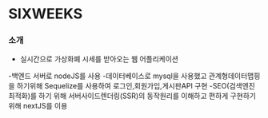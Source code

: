 # SIXWEEKS

### 소개
- 실시간으로 가상화폐 시세를 받아오는 웹 어플리케이션

-백엔드 서버로 nodeJS를 사용
-데이터베이스로 mysql을 사용했고 관계형데이터맵핑을 하기위해 Sequelize를 사용하여 로그인,회원가입,게시판API 구현
-SEO(검색엔진최적화)를 하기 위해 서버사이드렌더링(SSR)의 동작원리를 이해하고 편하게 구현하기위해 nextJS를 이용
